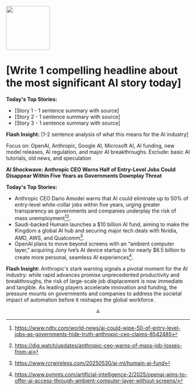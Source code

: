 <img src="https://r2cdn.perplexity.ai/pplx-full-logo-primary-dark%402x.png" class="logo" width="120"/>

# [Write 1 compelling headline about the most significant AI story today]

**Today's Top Stories:**

- [Story 1 - 1 sentence summary with source]
- [Story 2 - 1 sentence summary with source]
- [Story 3 - 1 sentence summary with source]

**Flash Insight:** [1-2 sentence analysis of what this means for the AI industry]

Focus on: OpenAI, Anthropic, Google AI, Microsoft AI, AI funding, new model releases, AI regulation, and major AI breakthroughs. Exclude: basic AI tutorials, old news, and speculation

**AI Shockwave: Anthropic CEO Warns Half of Entry-Level Jobs Could Disappear Within Five Years as Governments Downplay Threat**

**Today's Top Stories:**

- Anthropic CEO Dario Amodei warns that AI could eliminate up to 50% of entry-level white-collar jobs within five years, urging greater transparency as governments and companies underplay the risk of mass unemployment[^1][^6].
- Saudi-backed Humain launches a \$10 billion AI fund, aiming to make the Kingdom a global AI hub and securing major tech deals with Nvidia, AMD, AWS, and Qualcomm[^2].
- OpenAI plans to move beyond screens with an “ambient computer layer,” acquiring Jony Ive’s AI device startup io for nearly \$6.5 billion to create more personal, seamless AI experiences[^4].

**Flash Insight:**
Anthropic's stark warning signals a pivotal moment for the AI industry: while rapid advances promise unprecedented productivity and breakthroughs, the risk of large-scale job displacement is now immediate and tangible. As leading players accelerate innovation and funding, the pressure mounts on governments and companies to address the societal impact of automation before it reshapes the global workforce.

<div style="text-align: center">⁂</div>

[^1]: https://www.ndtv.com/world-news/ai-could-wipe-50-of-entry-level-jobs-as-governments-hide-truth-anthropic-ceo-claims-8542485

[^2]: https://www.rcrwireless.com/20250530/ai-ml/humain-ai-fund

[^3]: https://www.reuters.com/world/china/chinas-deepseek-releases-an-update-its-r1-reasoning-model-2025-05-29/

[^4]: https://www.pymnts.com/artificial-intelligence-2/2025/openai-aims-to-offer-ai-access-through-ambient-computer-layer-without-screens/

[^5]: https://www.itnewsafrica.com/2025/05/12-new-ai-powered-tools-features-advancements-announced-at-google-i-o-2025/

[^6]: https://dig.watch/updates/anthropic-ceo-warns-of-mass-job-losses-from-ai

[^7]: https://sfstandard.com/2025/05/30/openai-video-steep-price/

[^8]: https://openai.com/news/

[^9]: https://www.reuters.com/business/openai-argues-keep-countersuit-against-musk-trial-over-for-profit-shift-2025-05-29/

[^10]: https://techcrunch.com/2025/05/27/openai-may-soon-let-you-sign-in-with-chatgpt-for-other-apps/

